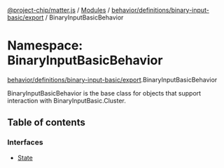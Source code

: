 [@project-chip/matter.js](../README.md) / [Modules](../modules.md) / [behavior/definitions/binary-input-basic/export](behavior_definitions_binary_input_basic_export.md) / BinaryInputBasicBehavior

# Namespace: BinaryInputBasicBehavior

[behavior/definitions/binary-input-basic/export](behavior_definitions_binary_input_basic_export.md).BinaryInputBasicBehavior

BinaryInputBasicBehavior is the base class for objects that support interaction with BinaryInputBasic.Cluster.

## Table of contents

### Interfaces

- [State](../interfaces/behavior_definitions_binary_input_basic_export.BinaryInputBasicBehavior.State.md)
